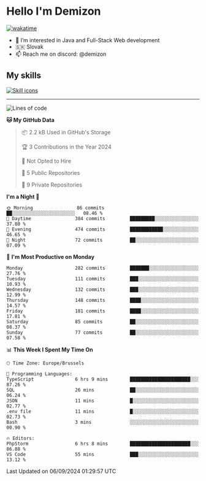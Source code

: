 # Hello I'm Demizon
[![wakatime](https://wakatime.com/badge/user/6ad1949f-d6d7-44f9-9eee-c35e54cc499b.svg)](https://wakatime.com/@6ad1949f-d6d7-44f9-9eee-c35e54cc499b)
- 👀 I’m interested in Java and Full-Stack Web development
- 🇸🇰 Slovak
- 📫 Reach me on discord: @demizon

## My skills
[![Skill icons](https://skillicons.dev/icons?i=java,js,ts,html,css,react,nextjs,tailwind,supabase,py,git,docker,linux,mysql,postgres,mongo&theme=dark)](https://github.com/Demizon3433)

---

<!--START_SECTION:waka-->
![Lines of code](https://img.shields.io/badge/From%20Hello%20World%20I%27ve%20Written-294.2%20thousand%20lines%20of%20code-blue)

**🐱 My GitHub Data** 

> 📦 2.2 kB Used in GitHub's Storage 
 > 
> 🏆 3 Contributions in the Year 2024
 > 
> 🚫 Not Opted to Hire
 > 
> 📜 5 Public Repositories 
 > 
> 🔑 9 Private Repositories 
 > 
**I'm a Night 🦉** 

```text
🌞 Morning                86 commits          ██░░░░░░░░░░░░░░░░░░░░░░░   08.46 % 
🌆 Daytime                384 commits         █████████░░░░░░░░░░░░░░░░   37.80 % 
🌃 Evening                474 commits         ████████████░░░░░░░░░░░░░   46.65 % 
🌙 Night                  72 commits          ██░░░░░░░░░░░░░░░░░░░░░░░   07.09 % 
```
📅 **I'm Most Productive on Monday** 

```text
Monday                   282 commits         ███████░░░░░░░░░░░░░░░░░░   27.76 % 
Tuesday                  111 commits         ███░░░░░░░░░░░░░░░░░░░░░░   10.93 % 
Wednesday                132 commits         ███░░░░░░░░░░░░░░░░░░░░░░   12.99 % 
Thursday                 148 commits         ████░░░░░░░░░░░░░░░░░░░░░   14.57 % 
Friday                   181 commits         ████░░░░░░░░░░░░░░░░░░░░░   17.81 % 
Saturday                 85 commits          ██░░░░░░░░░░░░░░░░░░░░░░░   08.37 % 
Sunday                   77 commits          ██░░░░░░░░░░░░░░░░░░░░░░░   07.58 % 
```


📊 **This Week I Spent My Time On** 

```text
🕑︎ Time Zone: Europe/Brussels

💬 Programming Languages: 
TypeScript               6 hrs 9 mins        ██████████████████████░░░   87.26 % 
SQL                      26 mins             ██░░░░░░░░░░░░░░░░░░░░░░░   06.24 % 
JSON                     11 mins             █░░░░░░░░░░░░░░░░░░░░░░░░   02.77 % 
.env file                11 mins             █░░░░░░░░░░░░░░░░░░░░░░░░   02.73 % 
Bash                     3 mins              ░░░░░░░░░░░░░░░░░░░░░░░░░   00.90 % 

🔥 Editors: 
PhpStorm                 6 hrs 8 mins        ██████████████████████░░░   86.88 % 
VS Code                  55 mins             ███░░░░░░░░░░░░░░░░░░░░░░   13.12 % 
```


 Last Updated on 06/09/2024 01:29:57 UTC
<!--END_SECTION:waka-->
